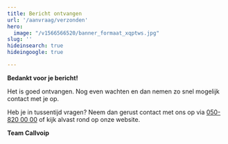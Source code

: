```yaml
---
title: Bericht ontvangen
url: '/aanvraag/verzonden'
hero:
  image: "/v1566566520/banner_formaat_xqptws.jpg"
slug: ''
hideinsearch: true
hideingoogle: true

---
```

**Bedankt voor je bericht!**

Het is goed ontvangen. Nog even wachten en dan nemen zo snel mogelijk contact met je op.

Heb je in tussentijd vragen? Neem dan gerust contact met ons op via  [050-820 00 00](tel:+31508200000) of kijk alvast rond op onze website.

**Team Callvoip**
